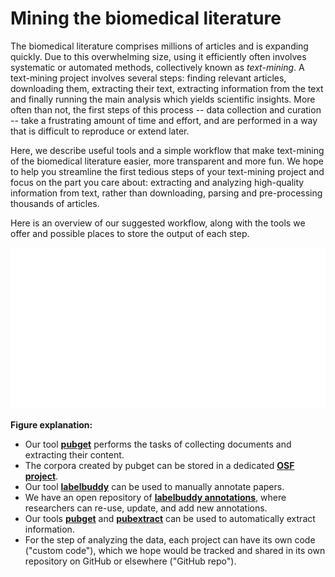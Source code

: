 # Mining the biomedical literature

The biomedical literature comprises millions of articles and is expanding quickly.
Due to this overwhelming size, using it efficiently often involves systematic or automated methods, collectively known as _text-mining_.
A text-mining project involves several steps: finding relevant articles, downloading them, extracting their text, extracting information from the text and finally running the main analysis which yields scientific insights.
More often than not, the first steps of this process -- data collection and curation -- take a frustrating amount of time and effort, and are performed in a way that is difficult to reproduce or extend later.

Here, we describe useful tools and a simple workflow that make text-mining of the biomedical literature easier, more transparent and more fun.
We hope to help you streamline the first tedious steps of your text-mining project and focus on the part you care about: extracting and analyzing high-quality information from text, rather than downloading, parsing and pre-processing thousands of articles. 


Here is an overview of our suggested workflow, along with the tools we offer and possible places to store the output of each step.

![](workflow.svg)

**Figure explanation:**
- Our tool [**pubget**](https://neuroquery.github.io/pubget/pubget.html) performs the tasks of collecting documents and extracting their content.
- The corpora created by pubget can be stored in a dedicated [**OSF project**](https://osf.io/d2qbh/).
- Our tool [**labelbuddy**](https://jeromedockes.github.io/labelbuddy/labelbuddy/current/) can be used to manually annotate papers.
- We have an open repository of [**labelbuddy annotations**](https://litmining.github.io/labelbuddy-annotations/overview.html), where researchers can re-use, update, and add new annotations.
- Our tools [**pubget**](https://neuroquery.github.io/pubget/pubget.html) and [**pubextract**](https://github.com/neurodatascience/pubextract) can be used to automatically extract information.
- For the step of analyzing the data, each project can have its own code ("custom code"), which we hope would be tracked and shared in its own repository on GitHub or elsewhere ("GitHub repo").

<!-- ## Steps for using our tools in a literature-mining project
### Collect documents and extract content: pubget


### Manually annotate information: labelbuddy


### Automatically extract information: pubget and pubextract


### Analyze data: Custom code


### Store outputs: OSF project and labelbuddy-annotations -->



